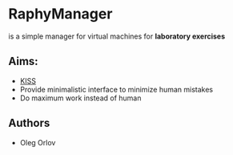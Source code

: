 RaphyManager
============

is a simple manager for virtual machines for **laboratory exercises**

## Aims:

* [KISS](http://en.wikipedia.org/wiki/KISS_principle)
* Provide minimalistic interface to minimize human mistakes
* Do maximum work instead of human


## Authors

* Oleg Orlov
